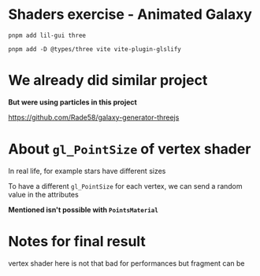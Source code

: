 # Shaders exercise - Animated Galaxy

```
pnpm add lil-gui three
```

```
pnpm add -D @types/three vite vite-plugin-glslify
```

# We already did similar project

**But were using particles in this project**

<https://github.com/Rade58/galaxy-generator-threejs>

# About `gl_PointSize` of vertex shader

In real life, for example stars have different sizes

To have a different `gl_PointSize` for each vertex, we can send a random value in the attributes

**Mentioned isn't possible with `PointsMaterial`**

# Notes for final result

vertex shader here is not that bad for performances but fragment can be
